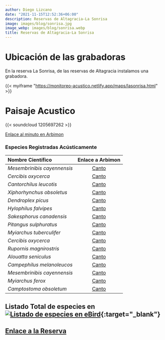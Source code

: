 ```yaml
---
author: Diego Lizcano
date: "2021-11-15T12:52:36+06:00"
description: Reservas de Altagracia-La Sonrisa
image: images/blog/sonrisa.jpg
image_webp: images/blog/sonrisa.webp
title: Reservas de Altagracia-La Sonrisa
---
```


# Ubicación de las grabadoras


En la reserva La Sonrisa, de las reservas de Altagracia instalamos una grabadora.

{{< myiframe "https://monitoreo-acustico.netlify.app/maps/lasonrisa.html" >}}


# Paisaje Acustico

{{< soundcloud 1205697262 >}}

[Enlace al minuto en Arbimon](https://arbimon.rfcx.org/project/destinos-awake/visualizer/rec/46870625)


### Especies Registradas Acústicamente


|__Nombre Científico__| Enlace a Arbimon|
| :---        |     :----:   |
|_Mesembrinibis cayennensis_|	 	[Canto](	https://arbimon.rfcx.org/project/destinos-awake/visualizer/rec/43143516	)
|_Cercibis oxycerca_|	 	[Canto](	https://arbimon.rfcx.org/project/destinos-awake/visualizer/rec/43143407	)
|_Cantorchilus leucotis_|	 	[Canto](	https://arbimon.rfcx.org/project/destinos-awake/visualizer/rec/43143360	)
|_Xiphorhynchus obsoletus_|	 	[Canto](	https://arbimon.rfcx.org/project/destinos-awake/visualizer/rec/43143360	)
|_Dendroplex picus_|	 	[Canto](	https://arbimon.rfcx.org/project/destinos-awake/visualizer/rec/43143461	)
|_Hylophilus falvipes_|	 	[Canto](	https://arbimon.rfcx.org/project/destinos-awake/visualizer/rec/43143518	)
|_Sakesphorus canadensis_|	 	[Canto](	https://arbimon.rfcx.org/project/destinos-awake/visualizer/rec/43143389	)
|_Pitangus sulphuratus_|	 	[Canto](	https://arbimon.rfcx.org/project/destinos-awake/visualizer/rec/43143403	)
|_Myiarchus tuberculifer_|	 	[Canto](	https://arbimon.rfcx.org/project/destinos-awake/visualizer/rec/43143403	)
|_Cercibis oxycerca_|	 	[Canto](	https://arbimon.rfcx.org/project/destinos-awake/visualizer/rec/43143515	)
|_Rupornis magnirostris_|	 	[Canto](	https://arbimon.rfcx.org/project/destinos-awake/visualizer/rec/43143417	)
|_Alouatta seniculus_|	 	[Canto](	https://arbimon.rfcx.org/project/destinos-awake/visualizer/rec/43143636	)
|_Campephilus melanoleucos_|	 	[Canto](	https://arbimon.rfcx.org/project/destinos-awake/visualizer/rec/43143640	)
|_Mesembrinibis cayennensis_|	 	[Canto](	https://arbimon.rfcx.org/project/destinos-awake/visualizer/rec/43142925	)
|_Myiarchus ferox_|	 	[Canto](	https://arbimon.rfcx.org/project/destinos-awake/visualizer/rec/43142981	)
|_Camptostoma obsoletum_|	 	[Canto](	https://arbimon.rfcx.org/project/destinos-awake/visualizer/rec/43143039	)



## Listado Total de especies en[![Listado de especies en eBird](/images/blog/Logo_ebird.png "Reservas de Altagracia-Ecolodge Buenaventura eBird hotspot")](https://ebird.org/colombia/checklist/S101601701){:target="_blank"}



## [Enlace a la Reserva](https://es-la.facebook.com/aicaaltagracia/)




